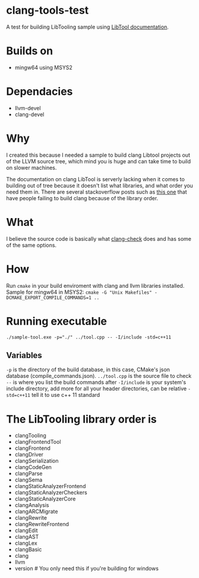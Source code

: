 # clang-tools-test
A test for building LibTooling sample using [LibTool documentation](https://clang.llvm.org/docs/LibTooling.html).

# Builds on
- mingw64 using MSYS2

# Dependacies
- llvm-devel
- clang-devel

# Why
I created this because I needed a sample to build clang Libtool projects out of the LLVM source tree, which mind you is huge and can take time to build on slower machines.

The documentation on clang LibTool is serverly lacking when it comes to building out of tree because it doesn't list what libraries, and what order you need them in. There are several stackoverflow posts such as [this one](https://stackoverflow.com/questions/21692934/linking-against-clang-llvm-libraries-on-linux-always-fails) that have people failing to build clang because of the library order.

# What
I believe the source code is basically what [clang-check](https://clang.llvm.org/docs/ClangCheck.html) does and has some of the same options.

# How
Run `cmake` in your build enviroment with clang and llvm libraries installed.
Sample for mingw64 in MSYS2: `cmake -G "Unix Makefiles" -DCMAKE_EXPORT_COMPILE_COMMANDS=1 ..`

# Running executable
```./sample-tool.exe -p="./" ../tool.cpp -- -I/include -std=c++11```
## Variables
`-p` is the directory of the build database, in this case, CMake's json database (compile_commands.json).
`../tool.cpp` is the source file to check
`--` is where you list the build commands after
`-I/include` is your system's include directory, add more for all your header directories, can be relative
`-std=c++11` tell it to use c++ 11 standard


# The LibTooling library order is
- clangTooling
- clangFrontendTool
- clangFrontend
- clangDriver
- clangSerialization
- clangCodeGen
- clangParse
- clangSema
- clangStaticAnalyzerFrontend
- clangStaticAnalyzerCheckers
- clangStaticAnalyzerCore
- clangAnalysis
- clangARCMigrate
- clangRewrite
- clangRewriteFrontend
- clangEdit
- clangAST
- clangLex
- clangBasic
- clang
- llvm
- version # You only need this if you're building for windows
